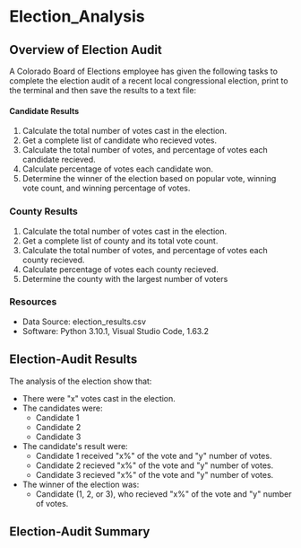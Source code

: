 # Election_Analysis

## Overview of Election Audit
A Colorado Board of Elections employee has given the following tasks to complete the election audit of a recent local congressional election, print to the terminal and then save the results to a text file:

#### Candidate Results

1. Calculate the total number of votes cast in the election.
2. Get a complete list of candidate who recieved votes.
3. Calculate the total number of votes, and percentage of votes each candidate recieved.
4. Calculate percentage of votes each candidate won.
5. Determine the winner of the election based on popular vote, winning vote count, and winning percentage of votes.

### County Results

1. Calculate the total number of votes cast in the election.
2. Get a complete list of county and its total vote count.
3. Calculate the total number of votes, and percentage of votes each county recieved.
4. Calculate percentage of votes each county recieved.
5. Determine the county with the largest number of voters

### Resources
- Data Source: election_results.csv
- Software: Python 3.10.1, Visual Studio Code, 1.63.2

## Election-Audit Results
The analysis of the election show that:
- There were "x" votes cast in the election.
- The candidates were:
    - Candidate 1
    - Candidate 2
    - Candidate 3
- The candidate's result were:
    - Candidate 1 received "x%" of the vote and "y" number of votes.
    - Candidate 2 recieved "x%" of the vote and "y" number of votes.
    - Candidate 3 recieved "x%" of the vote and "y" number of votes.
- The winner of the election was:
    - Candidate (1, 2, or 3), who recieved "x%" of the vote and "y" number of votes.
 
## Election-Audit Summary
